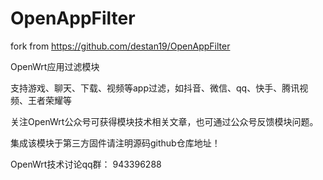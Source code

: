 # OpenAppFilter

fork from https://github.com/destan19/OpenAppFilter

OpenWrt应用过滤模块

支持游戏、聊天、下载、视频等app过滤，如抖音、微信、qq、快手、腾讯视频、王者荣耀等

关注OpenWrt公众号可获得模块技术相关文章，也可通过公众号反馈模块问题。

集成该模块于第三方固件请注明源码github仓库地址！

OpenWrt技术讨论qq群： 943396288
